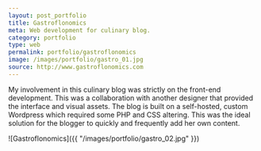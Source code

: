 ```yaml
---
layout: post_portfolio
title: Gastroflonomics
meta: Web development for culinary blog.
category: portfolio
type: web
permalink: portfolio/gastroflonomics
image: /images/portfolio/gastro_01.jpg
source: http://www.gastroflonomics.com
---
```


My involvement in this culinary blog was strictly on the front-end development. This was a collaboration with another designer that provided the interface and visual assets. The blog is built on a self-hosted, custom Wordpress which required some PHP and CSS altering. This was the ideal solution for the blogger to quickly and frequently add her own content.

![Gastroflonomics]({{ "/images/portfolio/gastro_02.jpg" }})